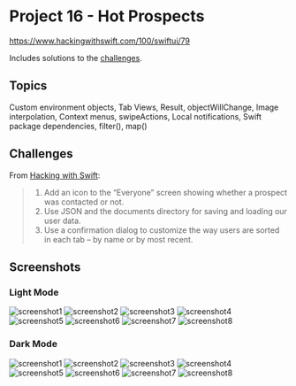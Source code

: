 # Project 16 - Hot Prospects

https://www.hackingwithswift.com/100/swiftui/79

Includes solutions to the [challenges](https://www.hackingwithswift.com/books/ios-swiftui/hot-prospects-wrap-up).

## Topics

Custom environment objects, Tab Views, Result, objectWillChange, Image interpolation, Context menus, swipeActions, Local notifications, Swift package dependencies, filter(), map()

## Challenges

From [Hacking with Swift](https://www.hackingwithswift.com/books/ios-swiftui/hot-prospects-wrap-up):

> 1. Add an icon to the “Everyone” screen showing whether a prospect was contacted or not.
> 2. Use JSON and the documents directory for saving and loading our user data.
> 3. Use a confirmation dialog to customize the way users are sorted in each tab – by name or by most recent.

## Screenshots

### Light Mode

![screenshot1](screenshots/light_01.png)
![screenshot2](screenshots/light_02.png)
![screenshot3](screenshots/light_03.png)
![screenshot4](screenshots/light_04.png)
![screenshot5](screenshots/light_05.png)
![screenshot6](screenshots/light_06.png)
![screenshot7](screenshots/light_07.png)
![screenshot8](screenshots/screen_08.png)

### Dark Mode

![screenshot1](screenshots/dark_01.png)
![screenshot2](screenshots/dark_02.png)
![screenshot3](screenshots/dark_03.png)
![screenshot4](screenshots/dark_04.png)
![screenshot5](screenshots/dark_05.png)
![screenshot6](screenshots/dark_06.png)
![screenshot7](screenshots/dark_07.png)
![screenshot8](screenshots/screen_08.png)
